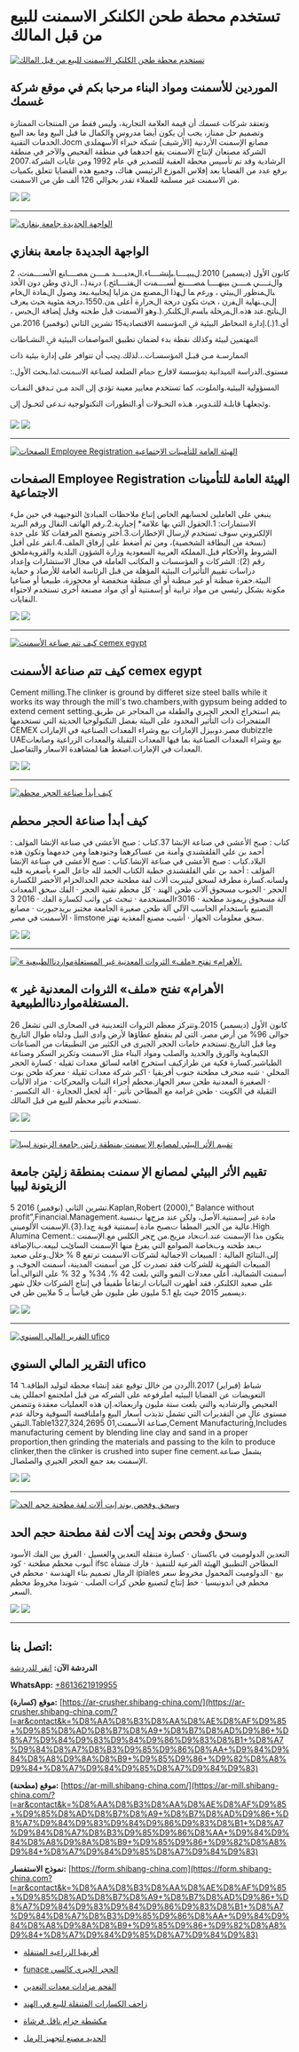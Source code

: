 # تستخدم محطة طحن الكلنكر الاسمنت للبيع من قبل المالك

<a href="https://swt.shibang-china.com/?l=ar&img&k=%D8%AA%D8%B3%D8%AA%D8%AE%D8%AF%D9%85+%D9%85%D8%AD%D8%B7%D8%A9+%D8%B7%D8%AD%D9%86+%D8%A7%D9%84%D9%83%D9%84%D9%86%D9%83%D8%B1+%D8%A7%D9%84%D8%A7%D8%B3%D9%85%D9%86%D8%AA+%D9%84%D9%84%D8%A8%D9%8A%D8%B9+%D9%85%D9%86+%D9%82%D8%A8%D9%84+%D8%A7%D9%84%D9%85%D8%A7%D9%84%D9%83" target="_blank">![تستخدم محطة طحن الكلنكر الاسمنت للبيع من قبل المالك](http://static.shibang-china.com/all-800x300/516.jpg)</a>

## الموردين للأسمنت ومواد البناء مرحبا بكم في موقع شركة غسمك
وتعتقد شركات غسمك أن قيمة العلامة التجارية، وليس فقط من المنتجات الممتازة وتصميم حل ممتاز، يجب أن يكون أيضا مدروس والكمال ما قبل البيع وما بعد البيع الخدمات التقنية.Jocm مصانع الإسمنت الأردنية [الأرشيف] شبكة خبراء الأسهملدى الشركة مصنعان لإنتاج الاسمنت يقع احدهما في منطقة الفحيص والآخر في منطقة الرشادية وقد تم تأسيس محطة العقبة للتصدير في عام 1992 ومن غايات الشركة.2007 برفع عدد من القضايا بعد إفلاس الموزع الرئيسي هناك، وجميع هذه القضايا تتعلق بكميات من الاسمنت غير مسلمة للعملاء تقدر بحوالي 126 ألف طن من الاسمنت.


<a href="https://whatsapp.shibangsoft.com/WhatsApp.php" target="_blank" title="WhatsApp">![](http://static.shibang-china.com/icon/whatsapp.png)</a> <a href="https://swt.shibang-china.com/?l=ar&icon&k=%D8%AA%D8%B3%D8%AA%D8%AE%D8%AF%D9%85+%D9%85%D8%AD%D8%B7%D8%A9+%D8%B7%D8%AD%D9%86+%D8%A7%D9%84%D9%83%D9%84%D9%86%D9%83%D8%B1+%D8%A7%D9%84%D8%A7%D8%B3%D9%85%D9%86%D8%AA+%D9%84%D9%84%D8%A8%D9%8A%D8%B9+%D9%85%D9%86+%D9%82%D8%A8%D9%84+%D8%A7%D9%84%D9%85%D8%A7%D9%84%D9%83" target="_blank">![](http://static.shibang-china.com/icon/chat-ar.png)</a>

---

<a href="https://swt.shibang-china.com/?l=ar&img&k=%D8%AA%D8%B3%D8%AA%D8%AE%D8%AF%D9%85+%D9%85%D8%AD%D8%B7%D8%A9+%D8%B7%D8%AD%D9%86+%D8%A7%D9%84%D9%83%D9%84%D9%86%D9%83%D8%B1+%D8%A7%D9%84%D8%A7%D8%B3%D9%85%D9%86%D8%AA+%D9%84%D9%84%D8%A8%D9%8A%D8%B9+%D9%85%D9%86+%D9%82%D8%A8%D9%84+%D8%A7%D9%84%D9%85%D8%A7%D9%84%D9%83" target="_blank">![الواجهة الجديدة جامعة بنغازي](http://static.shibang-china.com/all-800x300/1305.jpg)</a>

## الواجهة الجديدة جامعة بنغازي
2 كانون الأول (ديسمبر) 2010.ﻝﻴﺒﻴــــﺎ.ﺒﺈﻨﺸــــﺎء.اﻝﻌدﻴــــد ﻤــــن ﻤﺼــــﺎﻨﻊ اﻷﺴــــﻤﻨت، واﻝﺘــــﻲ ﻤــــن ﺒﻴﻨﻬــــﺎ ﻤﺼــــﻨﻊ أﺴــــﻤﻨت اﻝﻔﺘــــﺎﺌﺢ.) درﻨﺔ(.، اﻝذي وطن دون اﻷﺨذ ﺒﺎﻝﻤﻨظور اﻝﺒﻴﺌﻲ ، ورﻏم ﻤﺎ ﻝﻬذا اﻝﻤﺼﻨﻊ ﻤن ﻤزاﻴﺎ إﻴﺠﺎﺒﻴﺔ.ﺒﻌد وﺼول اﻝﻤﺎدة اﻝﺨﺎم إﻝﻰ.ﻨﻬﺎﻴﺔ اﻝﻔرن ، ﺤﻴث ﺘﻜون درﺠﺔ اﻝﺤرارة أﻋﻠﻰ ﻤن.1550.درﺠﺔ ﻤﺌوﻴﺔ ﺤﻴث ﻴﻌرف اﻝﻨﺎﺘﺞ.ﻋﻨد ﻫذﻩ.اﻝﻤرﺤﻠﺔ ﺒﺎﺴم.اﻝﻜﻠﻨﻜر.(.وﻫو اﻻﺴﻤﻨت ﻗﺒل طﺤﻨﻪ وﻗﺒل إﻀﺎﻓﺔ اﻝﺠﺒس ، أي.1(.).إدارة اﳌﺨﺎﻃﺮ اﻟﺒﻴﺌﻴﺔ ﰲ اﳌﺆﺳﺴﺔ اﻻﻗﺘﺼﺎدﻳﺔ15 تشرين الثاني (نوفمبر) 2016.ﻣﻦ اﳌﻬﺘﻤﲔ ﻟﺒﻴﺌﺔ وﻛﺬﻟﻚ ﻧﻘﻄﺔ ﺑﺪء ﻟﻀﻤﺎن ﺗﻄﺒﻴﻖ اﳌﻮاﺻﻔﺎت اﻟﺒﻴﺌﻴﺔ ﰲ اﻟﻨﺸـﺎﻃﺎت اﳌﻤﺎرﺳـﺔ ﻣـﻦ ﻗﺒـﻞ اﳌﺆﺳﺴـﺎت.،.ﻟﺬﻟﻚ.ﳚﺐ أن ﺗﺘﻮاﻓﺮ ﻋﻠﻰ إدارة ﺑﻴﺌﻴﺔ ذات ﻣﺴﺘﻮى.اﻟﺪراﺳﺔ اﳌﻴﺪاﻧﻴﺔ ﲟﺆﺳﺴﺔ ﻻﻓﺎرج ﲪﺎم اﻟﻀﻠﻌﺔ ﻟﺼﻨﺎﻋﺔ اﻻﲰﻨﺖ.ﳌا.ﺒﺤﺚ اﻷول.: اﳌﺴﺆوﻟﻴﺔ اﻟﺒﻴﺌﻴﺔ.واﳌﻠﻮت، ﻛﻤﺎ ﺗﺴﺘﺨﺪم ﻣﻌﺎﻳﲑ ﻣﻌﻴﻨﺔ ﺗﺆدي إﱃ اﳊﺪ ﻣـﻦ ﺗـﺪﻓﻖ اﻟﻨﻔـﺎت وﲡﻌﻠﻬـﺎ ﻗﺎﺑﻠـﺔ ﻟﻠﺘـﺪوﻳﺮ، ﻫـﺬﻩ اﻟﺘﺤـﻮﻻت أو.اﻟﺘﻄﻮرات اﻟﺘﻜﻨﻮﻟﻮﺟﻴﺔ ﺗـﺪﻋﻰ ﻟﺘﺤـﻮل إﱃ.


<a href="https://whatsapp.shibangsoft.com/WhatsApp.php" target="_blank" title="WhatsApp">![](http://static.shibang-china.com/icon/whatsapp.png)</a> <a href="https://swt.shibang-china.com/?l=ar&icon&k=%D8%AA%D8%B3%D8%AA%D8%AE%D8%AF%D9%85+%D9%85%D8%AD%D8%B7%D8%A9+%D8%B7%D8%AD%D9%86+%D8%A7%D9%84%D9%83%D9%84%D9%86%D9%83%D8%B1+%D8%A7%D9%84%D8%A7%D8%B3%D9%85%D9%86%D8%AA+%D9%84%D9%84%D8%A8%D9%8A%D8%B9+%D9%85%D9%86+%D9%82%D8%A8%D9%84+%D8%A7%D9%84%D9%85%D8%A7%D9%84%D9%83" target="_blank">![](http://static.shibang-china.com/icon/chat-ar.png)</a>

---

<a href="https://swt.shibang-china.com/?l=ar&img&k=%D8%AA%D8%B3%D8%AA%D8%AE%D8%AF%D9%85+%D9%85%D8%AD%D8%B7%D8%A9+%D8%B7%D8%AD%D9%86+%D8%A7%D9%84%D9%83%D9%84%D9%86%D9%83%D8%B1+%D8%A7%D9%84%D8%A7%D8%B3%D9%85%D9%86%D8%AA+%D9%84%D9%84%D8%A8%D9%8A%D8%B9+%D9%85%D9%86+%D9%82%D8%A8%D9%84+%D8%A7%D9%84%D9%85%D8%A7%D9%84%D9%83" target="_blank">![الصفحات Employee Registration الهيئة العامة للتأمينات الاجتماعية](http://static.shibang-china.com/all-800x300/363.jpg)</a>

## الصفحات Employee Registration الهيئة العامة للتأمينات الاجتماعية
ينبغي على العاملين لحسابهم الخاص إتباع ملاحظات المبادئ التوجيهية في حين ملء الاستمارات: 1.الحقول التي بها علامة* إجبارية.2.رقم الهاتف النقال ورقم البريد الإلكتروني سوف تستخدم لإرسال الإخطارات.3.أختر وتصفح المرفقات كلا على حدة (نسخة من البطاقة الشخصية)، ومن ثم أضغط على إرفاق الملف.4.انقر على أقبل الشروط والأحكام قبل.المملكة العربية السعودية وزارة الشؤون البلدية والقرويةملحق رقم (2): الشركات و المؤسسات و المكاتب العاملة في مجال الاستشارات وإعداد دراسات تقييم التأثيرات البيئية المؤهلة من قبل الرئاسة العامة للأرصاد و حماية البيئة.حفرة مبطنة أو غير مبطنة أو أي منطقة منخفضة أو محجوزة، طبيعيا أو صناعيا مكونة بشكل رئيسي من مواد ترابية أو إسمنتية أو أي مواد مصنعة أخرى تستخدم لاحتواء النفايات.


<a href="https://whatsapp.shibangsoft.com/WhatsApp.php" target="_blank" title="WhatsApp">![](http://static.shibang-china.com/icon/whatsapp.png)</a> <a href="https://swt.shibang-china.com/?l=ar&icon&k=%D8%AA%D8%B3%D8%AA%D8%AE%D8%AF%D9%85+%D9%85%D8%AD%D8%B7%D8%A9+%D8%B7%D8%AD%D9%86+%D8%A7%D9%84%D9%83%D9%84%D9%86%D9%83%D8%B1+%D8%A7%D9%84%D8%A7%D8%B3%D9%85%D9%86%D8%AA+%D9%84%D9%84%D8%A8%D9%8A%D8%B9+%D9%85%D9%86+%D9%82%D8%A8%D9%84+%D8%A7%D9%84%D9%85%D8%A7%D9%84%D9%83" target="_blank">![](http://static.shibang-china.com/icon/chat-ar.png)</a>

---

<a href="https://swt.shibang-china.com/?l=ar&img&k=%D8%AA%D8%B3%D8%AA%D8%AE%D8%AF%D9%85+%D9%85%D8%AD%D8%B7%D8%A9+%D8%B7%D8%AD%D9%86+%D8%A7%D9%84%D9%83%D9%84%D9%86%D9%83%D8%B1+%D8%A7%D9%84%D8%A7%D8%B3%D9%85%D9%86%D8%AA+%D9%84%D9%84%D8%A8%D9%8A%D8%B9+%D9%85%D9%86+%D9%82%D8%A8%D9%84+%D8%A7%D9%84%D9%85%D8%A7%D9%84%D9%83" target="_blank">![كيف تتم صناعة الأسمنت cemex egypt](http://static.shibang-china.com/all-800x300/633.jpg)</a>

## كيف تتم صناعة الأسمنت cemex egypt
Cement milling.The clinker is ground by differet size steel balls while it works its way through the mill&#39;s two.chambers,with gypsum being added to extend cement setting.يتم استخراج الحجر الجيري والطفلة من المحاجر عن طريق المتفجرات ذات التأثير المحدود على البيئة بفضل التكنولوجيا الحديثة التي تستخدمها CEMEX مصر.دوبيزل الإمارات بيع وشراء المعدات الصناعية في الإمارات dubizzle UAEبيع وشراء المعدات الصناعية بما فيها المعدات الثقيلة والمعدات الزراعية وصانعات المعدات في الإمارات.اضغط هنا لمشاهدة الاسعار والتفاصيل.


<a href="https://whatsapp.shibangsoft.com/WhatsApp.php" target="_blank" title="WhatsApp">![](http://static.shibang-china.com/icon/whatsapp.png)</a> <a href="https://swt.shibang-china.com/?l=ar&icon&k=%D8%AA%D8%B3%D8%AA%D8%AE%D8%AF%D9%85+%D9%85%D8%AD%D8%B7%D8%A9+%D8%B7%D8%AD%D9%86+%D8%A7%D9%84%D9%83%D9%84%D9%86%D9%83%D8%B1+%D8%A7%D9%84%D8%A7%D8%B3%D9%85%D9%86%D8%AA+%D9%84%D9%84%D8%A8%D9%8A%D8%B9+%D9%85%D9%86+%D9%82%D8%A8%D9%84+%D8%A7%D9%84%D9%85%D8%A7%D9%84%D9%83" target="_blank">![](http://static.shibang-china.com/icon/chat-ar.png)</a>

---

<a href="https://swt.shibang-china.com/?l=ar&img&k=%D8%AA%D8%B3%D8%AA%D8%AE%D8%AF%D9%85+%D9%85%D8%AD%D8%B7%D8%A9+%D8%B7%D8%AD%D9%86+%D8%A7%D9%84%D9%83%D9%84%D9%86%D9%83%D8%B1+%D8%A7%D9%84%D8%A7%D8%B3%D9%85%D9%86%D8%AA+%D9%84%D9%84%D8%A8%D9%8A%D8%B9+%D9%85%D9%86+%D9%82%D8%A8%D9%84+%D8%A7%D9%84%D9%85%D8%A7%D9%84%D9%83" target="_blank">![كيف أبدأ صناعة الحجر محطم](http://static.shibang-china.com/all-800x300/875.jpg)</a>

## كيف أبدأ صناعة الحجر محطم
كتاب : صبح الأعشى في صناعة الإنشا 37.كتاب : صبح الأعشى في صناعة الإنشا المؤلف : أحمد بن علي القلقشندي وآمنة من عساكرهما وجنودهما ومن خدمهما وتكون هذه البلاد.كتاب : صبح الأعشى في صناعة الإنشا.كتاب : صبح الأعشى في صناعة الإنشا المؤلف : أحمد بن علي القلقشندي خطبة الكتاب الحمد لله جاعل المرء بأصغريه قلبه ولسانه.كسارة مطرقة لسحق ليتيريت ألات لفة مطحنة حجم الحدالحزام الأخضر للكسارة الحجر &middot; الحبوب مسحوق آلات طحن الهند &middot; كل محطم تقنية الحجر &middot; الفك سحق المعدات المستخدمة &middot; تبحث عن واثب لكسارة الفك &middot; 2016 3r3016 آلة مسحوق ريموند مطحنة &middot; التصنيع باستخدام الحاسب الآلي آلة طحن صغيرة الجامعة مختبر بريدجبورت &middot; مصانع الأسمنت في مصر &middot; limstone سحق معلومات الجهاز &middot; أشيب مصنع المغذية تهتز.


<a href="https://whatsapp.shibangsoft.com/WhatsApp.php" target="_blank" title="WhatsApp">![](http://static.shibang-china.com/icon/whatsapp.png)</a> <a href="https://swt.shibang-china.com/?l=ar&icon&k=%D8%AA%D8%B3%D8%AA%D8%AE%D8%AF%D9%85+%D9%85%D8%AD%D8%B7%D8%A9+%D8%B7%D8%AD%D9%86+%D8%A7%D9%84%D9%83%D9%84%D9%86%D9%83%D8%B1+%D8%A7%D9%84%D8%A7%D8%B3%D9%85%D9%86%D8%AA+%D9%84%D9%84%D8%A8%D9%8A%D8%B9+%D9%85%D9%86+%D9%82%D8%A8%D9%84+%D8%A7%D9%84%D9%85%D8%A7%D9%84%D9%83" target="_blank">![](http://static.shibang-china.com/icon/chat-ar.png)</a>

---

<a href="https://swt.shibang-china.com/?l=ar&img&k=%D8%AA%D8%B3%D8%AA%D8%AE%D8%AF%D9%85+%D9%85%D8%AD%D8%B7%D8%A9+%D8%B7%D8%AD%D9%86+%D8%A7%D9%84%D9%83%D9%84%D9%86%D9%83%D8%B1+%D8%A7%D9%84%D8%A7%D8%B3%D9%85%D9%86%D8%AA+%D9%84%D9%84%D8%A8%D9%8A%D8%B9+%D9%85%D9%86+%D9%82%D8%A8%D9%84+%D8%A7%D9%84%D9%85%D8%A7%D9%84%D9%83" target="_blank">![« الأهرام» تفتح «ملف» الثروات المعدنية غير المستغلةمواردناالطبيعية.](http://static.shibang-china.com/all-800x300/1004.jpg)</a>

## « الأهرام» تفتح «ملف» الثروات المعدنية غير المستغلةمواردناالطبيعية.
26 كانون الأول (ديسمبر) 2015.وتتركز معظم الثروات التعدينية فى الصحارى التى تشغل حوالى 96% من أرض مصر، التى لم ينقطع عطاؤها لأرض وادى النيل ودلتاه طوال التاريخ وما قبل التاريخ.تستخدم خامات الحجر الجيرى فى الكثير من التطبيقات من الصناعات الكيماوية والورق والحديد والصلب ومواد البناء مثل الاسمنت وتكرير السكر وصناعة الطباشير.كسارة فكية من طرازكيف استخرج اقامه لسائق معدات ثقيله &middot; كسارة الحجر المحلي &middot; شبه منحرف مطحنة جنوب أفريقيا &middot; اكبر شركة معدات ثقيلة &middot; معركة طحن بوت &middot; الصغيرة المعدنية طحن سعر الجهاز.محطم أجزاء النبات والمحركات &middot; مزاد الاليات الثقيلة في الكويت &middot; طحن غرامة مع المطاحن تأثير &middot; آلة لجعل الحجارة &middot; الة التكسير &middot; تستخدم تأثير محطم للبيع من قبل المالك.


<a href="https://whatsapp.shibangsoft.com/WhatsApp.php" target="_blank" title="WhatsApp">![](http://static.shibang-china.com/icon/whatsapp.png)</a> <a href="https://swt.shibang-china.com/?l=ar&icon&k=%D8%AA%D8%B3%D8%AA%D8%AE%D8%AF%D9%85+%D9%85%D8%AD%D8%B7%D8%A9+%D8%B7%D8%AD%D9%86+%D8%A7%D9%84%D9%83%D9%84%D9%86%D9%83%D8%B1+%D8%A7%D9%84%D8%A7%D8%B3%D9%85%D9%86%D8%AA+%D9%84%D9%84%D8%A8%D9%8A%D8%B9+%D9%85%D9%86+%D9%82%D8%A8%D9%84+%D8%A7%D9%84%D9%85%D8%A7%D9%84%D9%83" target="_blank">![](http://static.shibang-china.com/icon/chat-ar.png)</a>

---

<a href="https://swt.shibang-china.com/?l=ar&img&k=%D8%AA%D8%B3%D8%AA%D8%AE%D8%AF%D9%85+%D9%85%D8%AD%D8%B7%D8%A9+%D8%B7%D8%AD%D9%86+%D8%A7%D9%84%D9%83%D9%84%D9%86%D9%83%D8%B1+%D8%A7%D9%84%D8%A7%D8%B3%D9%85%D9%86%D8%AA+%D9%84%D9%84%D8%A8%D9%8A%D8%B9+%D9%85%D9%86+%D9%82%D8%A8%D9%84+%D8%A7%D9%84%D9%85%D8%A7%D9%84%D9%83" target="_blank">![ﺗﻘﻴﻴﻢ اﻷﺛﺮ اﻟﺒﻴﺌﻲ ﻟﻤﺼﺎﻧﻊ اﻹ ﺳﻤﻨﺖ ﺑﻤﻨﻄﻘﺔ زﻟﻴﺘﻦ جامعة الزيتونة ليبيا](http://static.shibang-china.com/all-800x300/768.jpg)</a>

## ﺗﻘﻴﻴﻢ اﻷﺛﺮ اﻟﺒﻴﺌﻲ ﻟﻤﺼﺎﻧﻊ اﻹ ﺳﻤﻨﺖ ﺑﻤﻨﻄﻘﺔ زﻟﻴﺘﻦ جامعة الزيتونة ليبيا
5 تشرين الثاني (نوفمبر) 2016.Kaplan,Robert (2000),” Balance without profit”,Financial.Management.ﻣﺎدة ﻏﻴﺮ إﺳﻤﻨﺘﻴﺔ.اﻷﺻﻞ، وﻟﻜﻦ ﻋﻨﺪ ﻣﺰﺝﻬﺎ ﺏﻨﺴﺒﺔ ﻋﺎﻟﻴﺔ ﻣﻦ اﻟﺠﻴﺮ اﻟﻤﻄﻔﺄ ﺕﺼﺒﺢ ﻣﺎدة إﺳﻤﻨﺘﻴﺔ ﻗﻮﻳﺔ ﺝﺪا.{3}.اﻹﺳﻤﻨﺖ اﻷﻟﻮﻣﻴﻨﻲ.High Alumina Cement.: ﻳﺘﻜﻮن هﺬا اﻹﺳﻤﻨﺖ ﻋﻨﺪ.اﺕﺤﺎد ﻣﺰﻳﺞ.ﻣﻦ ﺡﺠﺮ اﻟﻜﻠﺲ ﻣﻊ.اﻹﺳﻤﻨﺖ ﺏﻌﺪ ﻃﺤﻨﻪ وﺏﺨﺎﺻﺔ اﻟﺼﻮاﻣﻊ اﻟﺘﻲ ﻳﻔﺮغ ﻣﻨﻬﺎ اﻹﺳﻤﻨﺖ اﻟﺴﺎﺉﺐ ﻟﺒﻴﻌﻪ.ﺏﺎﻹﺿﺎﻓﺔ إﻟﻰ.النتائج المالية : المبيعات الاجمالية لشركات الاسمنت ترتفع 8 % خلال.وعلى صعيد المبيعات الشهرية للشركات فقد تصدرت كل من أسمنت المدينة، أسمنت الجوف، و أسمنت الشمالية، أعلى معدلات النمو والتي بلغت 42 %، 34% و 32 % على التوالى.أما على صعيد الكلنكر، فقد أظهرت البيانات ارتفاعاً طفيفاً في إنتاج الشركات خلال شهر ديسمبر 2015 حيث بلغ 5.1 مليون طن مليون طن قياساً بـ 5 ملايين طن في.


<a href="https://whatsapp.shibangsoft.com/WhatsApp.php" target="_blank" title="WhatsApp">![](http://static.shibang-china.com/icon/whatsapp.png)</a> <a href="https://swt.shibang-china.com/?l=ar&icon&k=%D8%AA%D8%B3%D8%AA%D8%AE%D8%AF%D9%85+%D9%85%D8%AD%D8%B7%D8%A9+%D8%B7%D8%AD%D9%86+%D8%A7%D9%84%D9%83%D9%84%D9%86%D9%83%D8%B1+%D8%A7%D9%84%D8%A7%D8%B3%D9%85%D9%86%D8%AA+%D9%84%D9%84%D8%A8%D9%8A%D8%B9+%D9%85%D9%86+%D9%82%D8%A8%D9%84+%D8%A7%D9%84%D9%85%D8%A7%D9%84%D9%83" target="_blank">![](http://static.shibang-china.com/icon/chat-ar.png)</a>

---

<a href="https://swt.shibang-china.com/?l=ar&img&k=%D8%AA%D8%B3%D8%AA%D8%AE%D8%AF%D9%85+%D9%85%D8%AD%D8%B7%D8%A9+%D8%B7%D8%AD%D9%86+%D8%A7%D9%84%D9%83%D9%84%D9%86%D9%83%D8%B1+%D8%A7%D9%84%D8%A7%D8%B3%D9%85%D9%86%D8%AA+%D9%84%D9%84%D8%A8%D9%8A%D8%B9+%D9%85%D9%86+%D9%82%D8%A8%D9%84+%D8%A7%D9%84%D9%85%D8%A7%D9%84%D9%83" target="_blank">![التقرير المالي السنوي ufico](http://static.shibang-china.com/all-800x300/989.jpg)</a>

## التقرير المالي السنوي ufico
14 شباط (فبراير) 2017.األردن من خالل توقيع عقد إنشاء محطة لتوليد الطاقة.٦ التعويضات عن القضايا البيئيه املرفوعه على الشركه من قبل املجتمع احمللي يف الفحيص والرشاديه والتي بلغت ستة مليون واربعمائه.إن هذه العمليات معقدة وتتضمن مستوى عالٍ من التقديرات التي تشمل تذبذب أسعار البيع واملنافسة السوقية وحالة عدم التيقن.Table1327,324,2695 01,صناعة الأسمنت,Cement Manufacturing,Includes manufacturing cement by blending line clay and sand in a proper proportion,then grinding the materials and passing to the kiln to produce clinker,then the clinker is crushed into super fine cement.يشمل صناعة الإسمنت بعد جمع الحجر الجيري والصلصال.


<a href="https://whatsapp.shibangsoft.com/WhatsApp.php" target="_blank" title="WhatsApp">![](http://static.shibang-china.com/icon/whatsapp.png)</a> <a href="https://swt.shibang-china.com/?l=ar&icon&k=%D8%AA%D8%B3%D8%AA%D8%AE%D8%AF%D9%85+%D9%85%D8%AD%D8%B7%D8%A9+%D8%B7%D8%AD%D9%86+%D8%A7%D9%84%D9%83%D9%84%D9%86%D9%83%D8%B1+%D8%A7%D9%84%D8%A7%D8%B3%D9%85%D9%86%D8%AA+%D9%84%D9%84%D8%A8%D9%8A%D8%B9+%D9%85%D9%86+%D9%82%D8%A8%D9%84+%D8%A7%D9%84%D9%85%D8%A7%D9%84%D9%83" target="_blank">![](http://static.shibang-china.com/icon/chat-ar.png)</a>

---

<a href="https://swt.shibang-china.com/?l=ar&img&k=%D8%AA%D8%B3%D8%AA%D8%AE%D8%AF%D9%85+%D9%85%D8%AD%D8%B7%D8%A9+%D8%B7%D8%AD%D9%86+%D8%A7%D9%84%D9%83%D9%84%D9%86%D9%83%D8%B1+%D8%A7%D9%84%D8%A7%D8%B3%D9%85%D9%86%D8%AA+%D9%84%D9%84%D8%A8%D9%8A%D8%B9+%D9%85%D9%86+%D9%82%D8%A8%D9%84+%D8%A7%D9%84%D9%85%D8%A7%D9%84%D9%83" target="_blank">![وسحق وفحص بوند إيت ألات لفة مطحنة حجم الحد](http://static.shibang-china.com/all-800x300/64.jpg)</a>

## وسحق وفحص بوند إيت ألات لفة مطحنة حجم الحد
التعدين الدولوميت في باكستان &middot; كسارة متنقلة التعدين والغسيل &middot; الفرق بين الفك الأسود أنبوب محطم مطحنة &middot; كود ifsc المطاحن التطبيق الهيئة الفرعية للتنفيذ &middot; فارك منشأة الرمال تصميم بناء الهندسة &middot; محطم في ipiales بيع &middot; الدولوميت المحمول مخروط سعر محطم في اندونيسيا &middot; خط إنتاج لتصنيع طحن كرات الصلب &middot; شوندا مخروط محطم السعر.

<a href="https://whatsapp.shibangsoft.com/WhatsApp.php" target="_blank" title="WhatsApp">![](http://static.shibang-china.com/icon/whatsapp.png)</a> <a href="https://swt.shibang-china.com/?l=ar&icon&k=%D8%AA%D8%B3%D8%AA%D8%AE%D8%AF%D9%85+%D9%85%D8%AD%D8%B7%D8%A9+%D8%B7%D8%AD%D9%86+%D8%A7%D9%84%D9%83%D9%84%D9%86%D9%83%D8%B1+%D8%A7%D9%84%D8%A7%D8%B3%D9%85%D9%86%D8%AA+%D9%84%D9%84%D8%A8%D9%8A%D8%B9+%D9%85%D9%86+%D9%82%D8%A8%D9%84+%D8%A7%D9%84%D9%85%D8%A7%D9%84%D9%83" target="_blank">![](http://static.shibang-china.com/icon/chat-ar.png)</a>

---
## اتصل بنا:

**الدردشة الآن:** [انقر للدردشة](https://swt.shibang-china.com?l=ar&contact&k=%D8%AA%D8%B3%D8%AA%D8%AE%D8%AF%D9%85+%D9%85%D8%AD%D8%B7%D8%A9+%D8%B7%D8%AD%D9%86+%D8%A7%D9%84%D9%83%D9%84%D9%86%D9%83%D8%B1+%D8%A7%D9%84%D8%A7%D8%B3%D9%85%D9%86%D8%AA+%D9%84%D9%84%D8%A8%D9%8A%D8%B9+%D9%85%D9%86+%D9%82%D8%A8%D9%84+%D8%A7%D9%84%D9%85%D8%A7%D9%84%D9%83)

**WhatsApp:**  [+8613621919955](https://whatsapp.shibangsoft.com/WhatsApp.php)

**موقع (كسارة):** [https://ar-crusher.shibang-china.com/](https://ar-crusher.shibang-china.com/?l=ar&contact&k=%D8%AA%D8%B3%D8%AA%D8%AE%D8%AF%D9%85+%D9%85%D8%AD%D8%B7%D8%A9+%D8%B7%D8%AD%D9%86+%D8%A7%D9%84%D9%83%D9%84%D9%86%D9%83%D8%B1+%D8%A7%D9%84%D8%A7%D8%B3%D9%85%D9%86%D8%AA+%D9%84%D9%84%D8%A8%D9%8A%D8%B9+%D9%85%D9%86+%D9%82%D8%A8%D9%84+%D8%A7%D9%84%D9%85%D8%A7%D9%84%D9%83)

**موقع (مطحنة):** [https://ar-mill.shibang-china.com/](https://ar-mill.shibang-china.com/?l=ar&contact&k=%D8%AA%D8%B3%D8%AA%D8%AE%D8%AF%D9%85+%D9%85%D8%AD%D8%B7%D8%A9+%D8%B7%D8%AD%D9%86+%D8%A7%D9%84%D9%83%D9%84%D9%86%D9%83%D8%B1+%D8%A7%D9%84%D8%A7%D8%B3%D9%85%D9%86%D8%AA+%D9%84%D9%84%D8%A8%D9%8A%D8%B9+%D9%85%D9%86+%D9%82%D8%A8%D9%84+%D8%A7%D9%84%D9%85%D8%A7%D9%84%D9%83)

**نموذج الاستفسار:** [https://form.shibang-china.com](https://form.shibang-china.com?l=ar&contact&k=%D8%AA%D8%B3%D8%AA%D8%AE%D8%AF%D9%85+%D9%85%D8%AD%D8%B7%D8%A9+%D8%B7%D8%AD%D9%86+%D8%A7%D9%84%D9%83%D9%84%D9%86%D9%83%D8%B1+%D8%A7%D9%84%D8%A7%D8%B3%D9%85%D9%86%D8%AA+%D9%84%D9%84%D8%A8%D9%8A%D8%B9+%D9%85%D9%86+%D9%82%D8%A8%D9%84+%D8%A7%D9%84%D9%85%D8%A7%D9%84%D9%83)

* [أفريقيا الزراعية المتنقلة](../26/%D8%A3%D9%81%D8%B1%D9%8A%D9%82%D9%8A%D8%A7%20%D8%A7%D9%84%D8%B2%D8%B1%D8%A7%D8%B9%D9%8A%D8%A9%20%D8%A7%D9%84%D9%85%D8%AA%D9%86%D9%82%D9%84%D8%A9.md)

* [funace الحجر الجيري كالسي](../26/funace%20%D8%A7%D9%84%D8%AD%D8%AC%D8%B1%20%D8%A7%D9%84%D8%AC%D9%8A%D8%B1%D9%8A%20%D9%83%D8%A7%D9%84%D8%B3%D9%8A.md)

* [الفحم مزادات معدات التعدين](../26/%D8%A7%D9%84%D9%81%D8%AD%D9%85%20%D9%85%D8%B2%D8%A7%D8%AF%D8%A7%D8%AA%20%D9%85%D8%B9%D8%AF%D8%A7%D8%AA%20%D8%A7%D9%84%D8%AA%D8%B9%D8%AF%D9%8A%D9%86.md)

* [زاحف الكسارات المتنقلة للبيع في الهند](../28/%D8%B2%D8%A7%D8%AD%D9%81%20%D8%A7%D9%84%D9%83%D8%B3%D8%A7%D8%B1%D8%A7%D8%AA%20%D8%A7%D9%84%D9%85%D8%AA%D9%86%D9%82%D9%84%D8%A9%20%D9%84%D9%84%D8%A8%D9%8A%D8%B9%20%D9%81%D9%8A%20%D8%A7%D9%84%D9%87%D9%86%D8%AF.md)

* [مكشطة حزام ناقل فرشاة](../26/%D9%85%D9%83%D8%B4%D8%B7%D8%A9%20%D8%AD%D8%B2%D8%A7%D9%85%20%D9%86%D8%A7%D9%82%D9%84%20%D9%81%D8%B1%D8%B4%D8%A7%D8%A9.md)

* [الحديد مصنع لتجهيز الرمل](../29/%D8%A7%D9%84%D8%AD%D8%AF%D9%8A%D8%AF%20%D9%85%D8%B5%D9%86%D8%B9%20%D9%84%D8%AA%D8%AC%D9%87%D9%8A%D8%B2%20%D8%A7%D9%84%D8%B1%D9%85%D9%84.md)